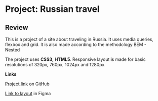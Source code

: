 # Project: Russian travel

## Review

This is a project of a site about traveling in Russia. It uses media queries, flexbox and grid. It is also made according to the methodology BEM - Nested

The project uses **CSS3**, **HTML5**.
Responsive layout is made for basic resolutions of 320px, 760px, 1024px and 1280px.


**Links**
 
[Project link](https://github.com/Salnikov212/russian-travel) on GitHub

[Link to layout](https://www.figma.com/file/5S2WSbEFL6awjVWJ0NWL8Q/Sprint-3_-Russia-_-desktop-%2B-mobile) in Figma

